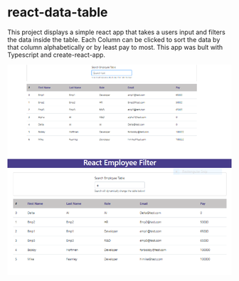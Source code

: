 # react-data-table

This project displays a simple react app that takes a users input and filters the data inside the table. Each Column can be clicked to sort the data by that column alphabetically or by least pay to most. This app was bult with Typescript and create-react-app.

<img src="starting.png" alt="starting piont" />

<img src="runningApp.png" alt="example of app filtering and sorting" />
